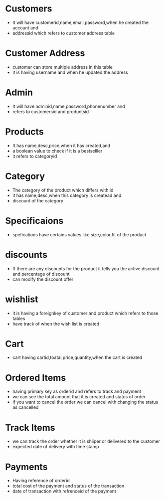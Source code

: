 # Customers
- It will have customerid,name,email,password,when he created the account and 
- addressid which refers to customer address table

# Customer Address
- customer can store multiple address in this table
- it is having username and when he updated the address

# Admin
- It will have adminid,name,password,phonenumber and
- refers to customersid and productsid

# Products
- It has name,desc,price,when it has created,and 
- a boolean value to check if it is a bestselller
- it refers to categoryid

# Category
-  The category of the product which differs with id
- it has name,desc,when  this category is createad  and 
- discount of the category

# Specificaions
- spefications have certains values like size,color,fit of the product

# discounts
- If there are any discounts for the product it tells you the active discount and percentage of discount
- can modify the discount offer

# wishlist
- it is having a foreignkey of customer and product  which refers to those tables
- have track of when the wish list is created 

# Cart
- cart having cartid,toatal,price,quantity,when the cart is created

# Ordered Items
- having primary key as orderid and refers to track and payment
- we can see the total amount that it is created and status of order
- if you want to cancel the order we can cancel with changing the status as cancelled

# Track Items
-  we can track the order whether it is shiiper or delivered to the customer
- expected date of delivery with time stamp

# Payments
- Having reference of orderid
- total cost of the payment and status of the transaction
- date of transaction with refrenceid of the payment